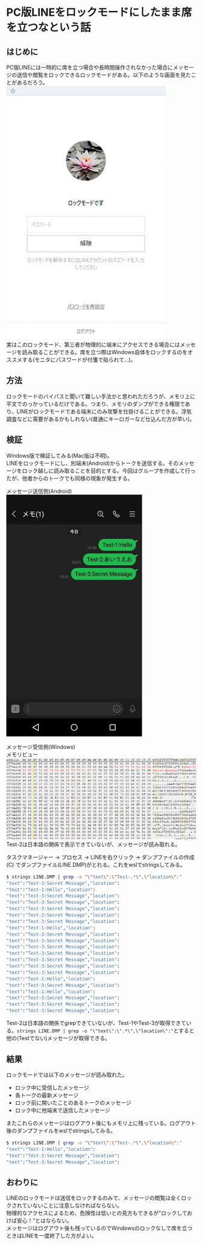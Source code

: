 # PC版LINEをロックモードにしたまま席を立つなという話

## はじめに
PC版LINEには一時的に席を立つ場合や長時間操作されなかった場合にメッセージの送信や閲覧をロックできるロックモードがある。以下のような画面を見たことがあるだろう。
![lock.png](lock.png)  
実はこのロックモード、第三者が物理的に端末にアクセスできる場合にはメッセージを読み取ることができる。席を立つ際はWindows自体をロックするのをオススメする(モニタにパスワードが付箋で貼られて…)。  

## 方法
ロックモードのバイパスと聞いて難しい手法かと思われただろうが、メモリ上に平文でのっかっているだけである。つまり、メモリのダンプができる権限であり、LINEがロックモードである端末にのみ攻撃を仕掛けることができる。浮気調査などに需要があるかもしれない(普通にキーロガーなど仕込んだ方が早い)。  

## 検証
Windows版で検証してみる(Mac版は不明)。  
LINEをロックモードにし、別端末(Android)からトークを送信する。そのメッセージをロック越しに読み取ることを目的とする。今回はグループを作成して行ったが、他者からのトークでも同様の現象が発生する。  
  
メッセージ送信側(Android)  
![ss.png](ss.png)  
  
メッセージ受信側(Windows)  
メモリビュー  
![mem.png](mem.png)  
Test-2は日本語の関係で表示できていないが、メッセージが読み取れる。  
  
タスクマネージャー -> プロセス -> LINEを右クリック -> ダンプファイルの作成(C) でダンプファイル(LINE.DMP)がとれる。これをwslでstringsしてみる。  
```bash
$ strings LINE.DMP | grep -o "\"text\":\"Test-.*\",\"location\":"
"text":"Test-3:Secret Message","location":
"text":"Test-1:Hello","location":
"text":"Test-3:Secret Message","location":
"text":"Test-3:Secret Message","location":
"text":"Test-3:Secret Message","location":
"text":"Test-3:Secret Message","location":
"text":"Test-3:Secret Message","location":
"text":"Test-1:Hello","location":
"text":"Test-3:Secret Message","location":
"text":"Test-3:Secret Message","location":
"text":"Test-3:Secret Message","location":
"text":"Test-3:Secret Message","location":
"text":"Test-3:Secret Message","location":
"text":"Test-3:Secret Message","location":
"text":"Test-3:Secret Message","location":
"text":"Test-1:Hello","location":
"text":"Test-3:Secret Message","location":
"text":"Test-1:Hello","location":
"text":"Test-3:Secret Message","location":
"text":"Test-3:Secret Message","location":
"text":"Test-3:Secret Message","location":
```
Test-2は日本語の関係でgrepできていないが、Test-1やTest-3が取得できている。`strings LINE.DMP | grep -o "\"text\":\".*\",\"location\":"`とすると他の(Testでない)メッセージが取得できる。  

## 結果
ロックモードでは以下のメッセージが読み取れた。  

- ロック中に受信したメッセージ  
- 各トークの最新メッセージ  
- ロック前に開いたことのあるトークのメッセージ  
- ロック中に他端末で送信したメッセージ  

またこれらのメッセージはログアウト後にもメモリ上に残っている。ログアウト後のダンプファイルをwslでstringsしてみる。  
```bash
$ strings LINE.DMP | grep -o "\"text\":\"Test-.*\",\"location\":"
"text":"Test-1:Hello","location":
"text":"Test-3:Secret Message","location":
"text":"Test-3:Secret Message","location":
```

## おわりに
LINEのロックモードは送信をロックするのみで、メッセージの閲覧は全くロックされていないことに注意しなければならない。  
物理的なアクセスによるため、危険性は低いとの見方もできるが"ロックしておけば安心！"とはならない。  
メッセージはログアウト後も残っているのでWindowsのロックなしで席を立つときはLINEを一度終了した方がよい。  